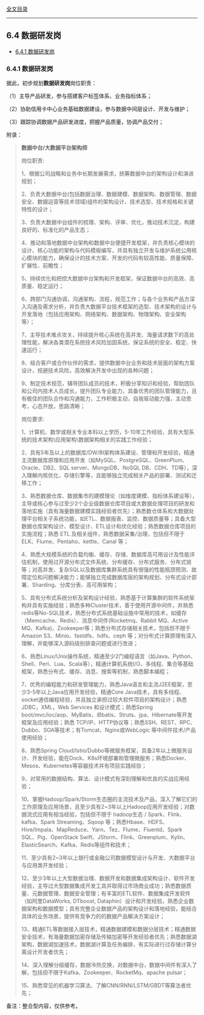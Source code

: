 [全文目录](https://aistudio.baidu.com/projectdetail/8623759)

---

## 6.4 数据研发岗

- [6.4.1 数据研发岗](#641-数据研发岗)

### 6.4.1 数据研发岗
据此，初步规划**数据研发岗**岗位职责：

（1）主导产品研发，参与搭建客户标签体系、业务指标体系；

（2）协助信⽤卡中⼼业务基础数据建设，参与数据中间层设计、开发与维护；

（3）跟踪协调数据产品研发进度，把握产品质量，协调产品交付；

附录：
> **数据中台/大数据平台架构师**
> 
> 岗位职责:
> 
> 1、根据公司战略和业务中长期发展需求，统筹数据中台的架构设计和演进规划；
> 
> 2、负责大数据中台(包括数据治理、数据建模、数据架构、数据管理、数据安全、数据运营等技术领域)组件的架构设计、技术选型、技术规格和关键特性的设计；
> 
> 3、负责大数据中台组件的梳理、架构、评审、优化，推动技术沉淀，构建良好的、标准化的产品生态；
> 
> 4、推动和落地数据中台架构和数据中台便捷开发框架，并负责核心模块的设计、核心功能的架构与代码模板编写，并具有独立开发与维护系统公用核心模块的能力，确保设计的技术方案、开发的代码有较高性能、质量保障、扩展性、前瞻性；
> 
> 5、持续优化和把控大数据中台架构和开发框架，保证数据中台的高效、高质量、稳定运行；
> 
> 6、跨部门沟通协调，沟通架构、流程，规范工作；与各个业务和产品方深入沟通及需求分析，并负责大数据平台技术框架的选型、技术架构的设计与开发落地（包括应用架构、网络架构、数据架构、物理架构、安全架构等）；
> 
> 7、主导技术难点攻关，持续提升核心系统在高并发、海量请求数下的高处理性能，解决各类潜在系统技术风险加固系统，保证系统的安全、稳定、快速运行；
> 
> 8、结合客户或合作伙伴的需求，提供数据中台业务和技术层面的架构方案设计，规避技术风险，高效解决开发中出现的各种问题；
> 
> 9、制定技术规范，辅导团队成员的技术，积极分享知识和经验，帮助团队和公司内技术人员成长，提升团队专业能力，具备优秀的团队管理能力，且有极佳的团队合作和沟通能力，工作积极主动，自我驱动能力强，主动思考，心态开放，思路清晰；
> 
> 岗位要求:
> 
> 1、计算机、数学或相关专业本科以上学历，5-10年工作经验，具有大型系统的技术架构\应用架构\数据架构相关的实践工作经验；
> 
> 2、具有5年及以上的数据库/DW/BI架构体系建设、管理和开发经验，精通主流数据库原理和应用开发（如MySQL、PostgreSQL、GreenPlum、Oracle、DB2、SQL server、MongoDB、NoSQL DB、CDH、TD等），深入理解内核优化、存储引擎等，且能够独立完成相关产品的部署、测试和迁移工作；
> 
> 3、熟悉数据仓库、数据集市的建模理论（如维度建模、指标体系建设等），主导或核心参与过至少2个企业级数据仓库项目或大数据处理项目的研发和落地实施（具有海量数据建模实践经验者优先）；熟悉数仓体系和大数据处理平台相关子系统功能，如ETL、数据报表、监控、数据质量等；具备大型数据仓库架构设计、模型设计、ETL设计和优化经验；熟悉数据仓库项目的实施流程；熟悉 ETL 及相关组件，熟悉数据采集/治理，包括但不限于 ELK、Flume、Pentaho、kettle、Canal 等；
> 
> 4、熟悉大规模系统的负载均衡、缓存、存储、数据库高可用设计及性能评估机制，使用过开源分布式文件系统、分布缓存、分布式服务、分布式锁等；对高并发、复杂SQL以及数据库集群系统具有很强的性能瓶颈预测、故障定位和问题解决能力；能够独立完成数据库层的架构规划、分布式设计部署、Sharding、分库分表、高可用架构；
> 
> 5、具有分布式系统分析及架构设计经验，熟悉基于计算集群的软件系统架构并具有实施经验；熟悉多种Cluster技术，善于使用开源中间件，并熟悉redis等No-SQL技术，熟悉分布式系统基础设施中常用的技术，如缓存（Memcache、Redis）、消息中间件(Rocketmq、Rabbit MQ、Active MQ、Kafka)、Zookeeper等；熟悉分布式存储相关技术，包括但不限于 Amazon S3、Minio、fastdfs、hdfs、ceph 等；对分布式计算原理有深入理解，并能够深入源码级别排查问题或进行改进；
> 
> 6、熟悉Linux/Unix操作系统，精通至少2门编程语言（如Java、Python、Shell、Perl、Lua、Scala等），精通计算机系统I/O、多线程、集合等基础框架，熟悉分布式、缓存、消息、搜索等机制，熟悉脚本编程；
> 
> 7、优秀的编程能力和研发管理能力，熟悉Java语言和主流J2EE框架，至少3-5年以上Java应用开发经验，精通Core Java技术，具有多线程、 socket通信编程经验，并且独立承担过较大软件项目的架构设计；熟悉JDBC，XML，Web Services 和设计模式；熟悉Spring boot/mvc/ioc/aop、MyBatis、iBbatis、Struts、jpa、Hibernate等开发框架及应用经验；熟悉 TCP/IP、HTTP协议等；熟悉SSH、REST、RPC、Dubbo、SOA等技术；有Tomcat、Nginx或WebLogic 等中间件技术/产品使用经验；
> 
> 8、熟悉Spring Cloud/Istio/Dubbo等微服务框架，具备2年以上微服务设计、开发经验，能在Dock、K8s环境部署和管理微服务；熟悉Docker、Mesos、Kubernetes等容器技术并有项目实践经验；
> 
> 9、对常用的数据结构、算法、设计模式有深刻理解和优良的实战应用经验；
> 
> 10、掌握Hadoop/Spark/Storm生态圈的主流技术及产品，深入了解它们的工作原理及应用场景，且至少具有2~3年以上Hadoop应用开发经验；对数据流式应用有相当经验，包括但不限于 hadoop生态 / Spark、Flink、kafka、Spark Streaming、Sqoop 等；熟悉Hbase、HDFS、Hive/Impala、MapReduce、Yarn、Tez、Flume、Fluentd、Spark SQL、Pig、OpenStack Swift、JStorm、Flink、Greenplum、Kylin、ElasticSearch、Kafka、Redis等组件和技术；
> 
> 11、至少具有2~3年以上银行或金融公司数据模型设计与开发、大数据平台与应用类开发经验；
> 
> 12、至少3年以上大型数据治理、数据开发和数据集成架构设计、软件开发经验，主导过大型数据集成开发工具并取得过市场商业成功；熟悉数据质量、元数据管理、数据安全管理；有丰富的ETL软件、数据集成开发软件（如阿里DataWorks, DTboost, Dataphin）设计和开发经验，熟悉企业数据架构和数据模型；具有完整企业数据产品的架构设计和落地经验，能结合具体的业务场景，提供有竞争力的的数据产品解决方案设计；
> 
> 13、精通ETL等数据接入层技术，精通数据建模和数据分层技术；精通数据安全技术，有海量数据加密存储及传输加密等开发经验者优先；熟悉数据湖架构，数据湖加速技术，数据湖计算及任务编排，有实际进行过存储计算分离设计开发者优先；
> 
> 14、深入理解分级缓存，数据冷热交换，对数据中台，数据中间件有深入了解，包括但不限于Kafka、Zookeeper、RocketMq、apache pulsar；
> 
> 15、熟悉常见的机器学习算法、了解CNN/RNN/LSTM/GBDT等算法者优先；
> 

备注：整合型内容，仅供参考。
